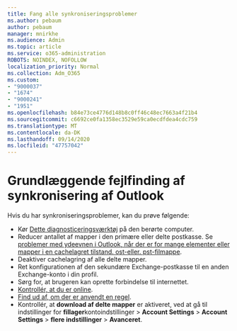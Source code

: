```yaml
---
title: Fang alle synkroniseringsproblemer
ms.author: pebaum
author: pebaum
manager: mnirkhe
ms.audience: Admin
ms.topic: article
ms.service: o365-administration
ROBOTS: NOINDEX, NOFOLLOW
localization_priority: Normal
ms.collection: Adm_O365
ms.custom:
- "9000037"
- "1674"
- "9000241"
- "1951"
ms.openlocfilehash: b84e73ce4776d148b8c0ff46c48ec7663a4f21b4
ms.sourcegitcommit: c6692ce0fa1358ec3529e59ca0ecdfdea4cdc759
ms.translationtype: MT
ms.contentlocale: da-DK
ms.lasthandoff: 09/14/2020
ms.locfileid: "47757042"
---
```

# <a name="basic-outlook-sync-troubleshooting"></a>Grundlæggende fejlfinding af synkronisering af Outlook

Hvis du har synkroniseringsproblemer, kan du prøve følgende:

- Kør [Dette diagnosticeringsværktøj](https://aka.ms/sara-outlooksendreceive) på den berørte computer.
- Reducer antallet af mapper i den primære eller delte postkasse. Se [problemer med ydeevnen i Outlook, når der er for mange elementer eller mapper i en cachelagret tilstand. ost-eller. pst-filmappe](https://support.microsoft.com/help/2768656/outlook-performance-issues-when-there-are-too-many-items-or-folders-in).
- Deaktiver cachelagring af alle delte mapper.
- Ret konfigurationen af den sekundære Exchange-postkasse til en anden Exchange-konto i din profil.
- Sørg for, at brugeren kan oprette forbindelse til internettet. 
- [Kontrollér, at du er online](https://support.office.com/article/2460e4a8-16c7-47fc-b204-b1549275aac9).
- [Find ud af, om der er anvendt en regel](https://support.office.com/article/C24F5DEA-9465-4DF4-AD17-A50704D66C59).
- Kontrollér, at **download af delte mapper** er aktiveret, ved at gå til indstillinger for **fillager**kontoindstillinger  >  **Account Settings**  >  **Account Settings**  >  **flere indstillinger**  >  **Avanceret**.
